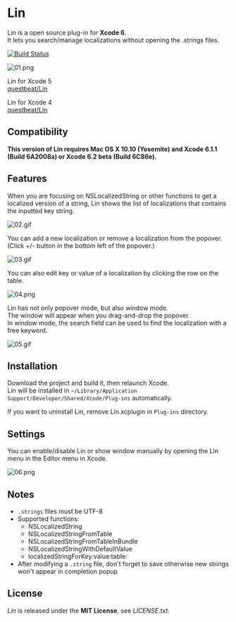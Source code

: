 # Lin
Lin is a open source plug-in for **Xcode 6**.  
It lets you search/manage localizations without opening the .strings files.

[![Build Status](https://travis-ci.org/sascha/Lin-Xcode6.svg?branch=master)](https://travis-ci.org/sascha/Lin-Xcode6)

![01.png](http://questbe.at/lin/img/screenshots/01.png)

Lin for Xcode 5  
[questbeat/Lin](https://github.com/questbeat/Lin-Xcode5)

Lin for Xcode 4  
[questbeat/Lin](https://github.com/questbeat/Lin)

## Compatibility

**This version of Lin requires Mac OS X 10.10 (Yosemite) and Xcode 6.1.1 (Build 6A2008a) or Xcode 6.2 beta (Build 6C86e).**

## Features
When you are focusing on NSLocalizedString or other functions to get a localized version of a string, Lin shows the list of localizations that contains the inputted key string.

![02.gif](http://questbe.at/lin/img/screenshots/02.gif)

You can add a new localization or remove a localization from the popover.  
(Click +/- button in the bottom left of the popover.)

![03.gif](http://questbe.at/lin/img/screenshots/03.png)

You can also edit key or value of a localization by clicking the row on the table.

![04.png](http://questbe.at/lin/img/screenshots/04.png)

Lin has not only popover mode, but also window mode.  
The window will appear when you drag-and-drop the popover.  
In window mode, the search field can be used to find the localization with a free keyword.

![05.gif](http://questbe.at/lin/img/screenshots/05.gif)


## Installation
Download the project and build it, then relaunch Xcode.  
Lin will be installed in `~/Library/Application Support/Developer/Shared/Xcode/Plug-ins` automatically.

If you want to uninstall Lin, remove Lin.xcplugin in `Plug-ins` directory.


## Settings
You can enable/disable Lin or show window manually by opening the Lin menu in the Editor menu in Xcode.

![06.png](http://questbe.at/lin/img/screenshots/06.png)


## Notes
* `.strings` files must be UTF-8
* Supported functions:
  * NSLocalizedString
  * NSLocalizedStringFromTable
  * NSLocalizedStringFromTableInBundle
  * NSLocalizedStringWithDefaultValue
  * localizedStringForKey:value:table:
* After modifying a `.string` file, don't forget to save otherwise new strings won't appear in completion popup


## License
*Lin* is released under the **MIT License**, see *LICENSE.txt*.
